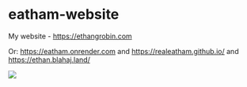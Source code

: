 # eatham-website
My website - https://ethangrobin.com

Or: https://eatham.onrender.com and https://realeatham.github.io/ and  https://ethan.blahaj.land/

![](https://www.gnu.org/graphics/agplv3-with-text-162x68.png)
